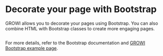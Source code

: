 # Decorate your page with Bootstrap

GROWI allows you to decorate your pages using Bootstrap.  You can also combine HTML with Bootstrap classes to create more engaging pages.

<img :src="$withBase('/assets/images/bootstrap.png')" alt="">

For more details, refer to the Bootstrap documentation and [GROWI Bootstrap example page](https://demo.growi.org/Sandbox/Bootstrap3#edit).
